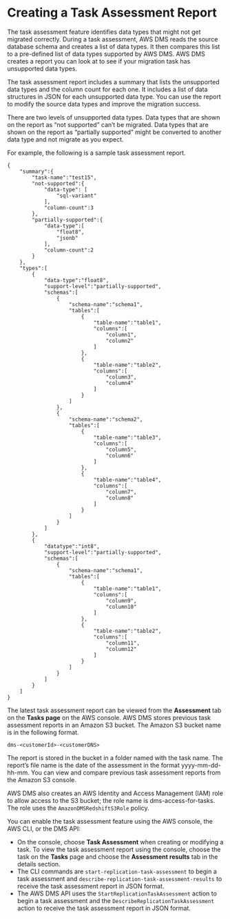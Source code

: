 # Creating a Task Assessment Report<a name="CHAP_Tasks.AssessmentReport"></a>

The task assessment feature identifies data types that might not get migrated correctly\. During a task assessment, AWS DMS reads the source database schema and creates a list of data types\. It then compares this list to a pre\-defined list of data types supported by AWS DMS\. AWS DMS creates a report you can look at to see if your migration task has unsupported data types\. 

The task assessment report includes a summary that lists the unsupported data types and the column count for each one\. It includes a list of data structures in JSON for each unsupported data type\. You can use the report to modify the source data types and improve the migration success\.

There are two levels of unsupported data types\. Data types that are shown on the report as “not supported” can’t be migrated\. Data types that are shown on the report as “partially supported” might be converted to another data type and not migrate as you expect\.

For example, the following is a sample task assessment report\.

```
{
    "summary":{
        "task-name":"test15",
        "not-supported":{
            "data-type": [
                "sql-variant"
            ],
            "column-count":3
        },
        "partially-supported":{
            "data-type":[
                "float8",
                "jsonb"
            ],
            "column-count":2
        }
    },
    "types":[  
        {  
            "data-type":"float8",
            "support-level":"partially-supported",
            "schemas":[  
                {      
                    "schema-name":"schema1",
                    "tables":[  
                        {  
                            "table-name":"table1",
                            "columns":[  
                                "column1",
                                "column2"
                            ]
                        },
                        {  
                            "table-name":"table2",
                            "columns":[  
                                "column3",
                                "column4"
                            ]
                        }
                    ]
                },
                {  
                    "schema-name":"schema2",
                    "tables":[  
                        {  
                            "table-name":"table3",
                            "columns":[  
                                "column5",
                                "column6"
                            ]
                        },
                        {  
                            "table-name":"table4",
                            "columns":[  
                                "column7",
                                "column8"
                            ]
                        }
                    ]
                }
            ]
        },
        {  
            "datatype":"int8",
            "support-level":"partially-supported",
            "schemas":[  
                {  
                    "schema-name":"schema1",
                    "tables":[  
                        {  
                            "table-name":"table1",
                            "columns":[  
                                "column9",
                                "column10"
                            ]
                        },
                        {  
                            "table-name":"table2",
                            "columns":[  
                                "column11",
                                "column12"
                            ]
                        }
                    ]
                }
            ]
        }
    ]
}
```

The latest task assessment report can be viewed from the **Assessment** tab on the **Tasks page** on the AWS console\. AWS DMS stores previous task assessment reports in an Amazon S3 bucket\. The Amazon S3 bucket name is in the following format\.

```
dms-<customerId>-<customerDNS>
```

The report is stored in the bucket in a folder named with the task name\. The report’s file name is the date of the assessment in the format yyyy\-mm\-dd\-hh\-mm\. You can view and compare previous task assessment reports from the Amazon S3 console\.

AWS DMS also creates an AWS Identity and Access Management \(IAM\) role to allow access to the S3 bucket; the role name is dms\-access\-for\-tasks\. The role uses the `AmazonDMSRedshiftS3Role` policy\.

You can enable the task assessment feature using the AWS console, the AWS CLI, or the DMS API:
+ On the console, choose **Task Assessment** when creating or modifying a task\. To view the task assessment report using the console, choose the task on the **Tasks** page and choose the **Assessment results** tab in the details section\.
+ The CLI commands are `start-replication-task-assessment` to begin a task assessment and `describe-replication-task-assessment-results` to receive the task assessment report in JSON format\.
+ The AWS DMS API uses the `StartReplicationTaskAssessment` action to begin a task assessment and the `DescribeReplicationTaskAssessment` action to receive the task assessment report in JSON format\.